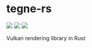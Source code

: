# tegne-rs

![](https://github.com/OllieBerzs/tegne-rs/workflows/Tegne%20check/badge.svg)
![](https://github.com/OllieBerzs/tegne-rs/workflows/Utils%20check/badge.svg)
![](https://github.com/OllieBerzs/tegne-rs/workflows/Math%20test/badge.svg)

Vulkan rendering library in Rust
